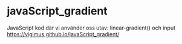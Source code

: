 # javaScript_gradient
JavaScript kod där vi använder oss utav: linear-gradient() och input
https://vigimus.github.io/javaScript_gradient/
